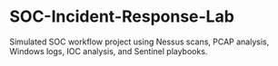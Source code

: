 # SOC-Incident-Response-Lab
Simulated SOC workflow project using Nessus scans, PCAP analysis, Windows logs, IOC analysis, and Sentinel playbooks.
